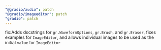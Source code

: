 ```yaml
---
"@gradio/audio": patch
"@gradio/imageeditor": patch
"gradio": patch
---
```


fix:Adds docstrings for `gr.WaveformOptions`, `gr.Brush`, and `gr.Eraser`, fixes examples for `ImageEditor`, and allows individual images to be used as the initial `value` for `ImageEditor`
